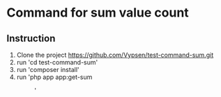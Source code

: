 # Command for sum value count

## Instruction 
1. Clone the project https://github.com/Vypsen/test-command-sum.git
2. run 'cd test-command-sum'
3. run 'composer install'
4. run 'php app app:get-sum <dir>'
